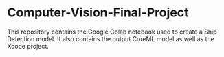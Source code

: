 # Computer-Vision-Final-Project
This repository contains the Google Colab notebook used to create a Ship Detection model. It also contains the output CoreML model as well as the Xcode project. 
